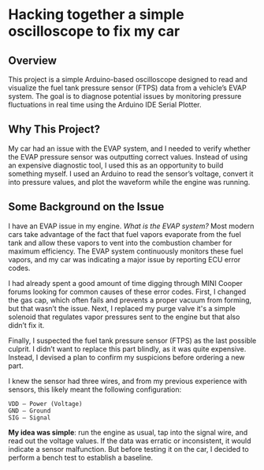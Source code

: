 # Hacking together a simple oscilloscope to fix my car

## Overview

This project is a simple Arduino-based oscilloscope designed to read and visualize the fuel tank pressure sensor (FTPS) data from a vehicle’s EVAP system. The goal is to diagnose potential issues by monitoring pressure fluctuations in real time using the Arduino IDE Serial Plotter.

## Why This Project?

My car had an issue with the EVAP system, and I needed to verify whether the EVAP pressure sensor was outputting correct values. Instead of using an expensive diagnostic tool, I used this as an opportunity to build something myself. I used an Arduino to read the sensor’s voltage, convert it into pressure values, and plot the waveform while the engine was running.

## Some Background on the Issue

I have an EVAP issue in my engine. *What is the EVAP system?* Most modern cars take advantage of the fact that fuel vapors evaporate from the fuel tank and allow these vapors to vent into the combustion chamber for maximum efficiency. The EVAP system continuously monitors these fuel vapors, and my car was indicating a major issue by reporting ECU error codes.

I had already spent a good amount of time digging through MINI Cooper forums looking for common causes of these error codes. First, I changed the gas cap, which often fails and prevents a proper vacuum from forming, but that wasn’t the issue. Next, I replaced my purge valve it's a simple solenoid that regulates vapor pressures sent to the engine but that also didn’t fix it.

Finally, I suspected the fuel tank pressure sensor (FTPS) as the last possible culprit. I didn’t want to replace this part blindly, as it was quite expensive. Instead, I devised a plan to confirm my suspicions before ordering a new part.

I knew the sensor had three wires, and from my previous experience with sensors, this likely meant the following configuration:
```
VDD – Power (Voltage)
GND – Ground
SIG – Signal
```
**My idea was simple**: run the engine as usual, tap into the signal wire, and read out the voltage values. If the data was erratic or inconsistent, it would indicate a sensor malfunction. But before testing it on the car, I decided to perform a bench test to establish a baseline.